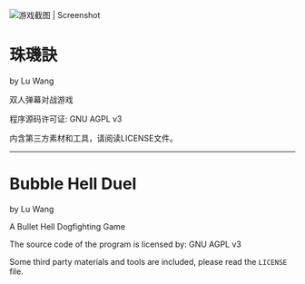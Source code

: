 ![游戏截图 | Screenshot](http://coolwanglu.github.com/BubbleHellDuel/screenshot.png)

# 珠璣訣

by Lu Wang

双人弹幕对战游戏

程序源码许可证: GNU AGPL v3

内含第三方素材和工具，请阅读LICENSE文件。

---
# Bubble Hell Duel

by Lu Wang
 
A Bullet Hell Dogfighting Game

The source code of the program is licensed by: GNU AGPL v3

Some third party materials and tools are included, please read the `LICENSE` file.


